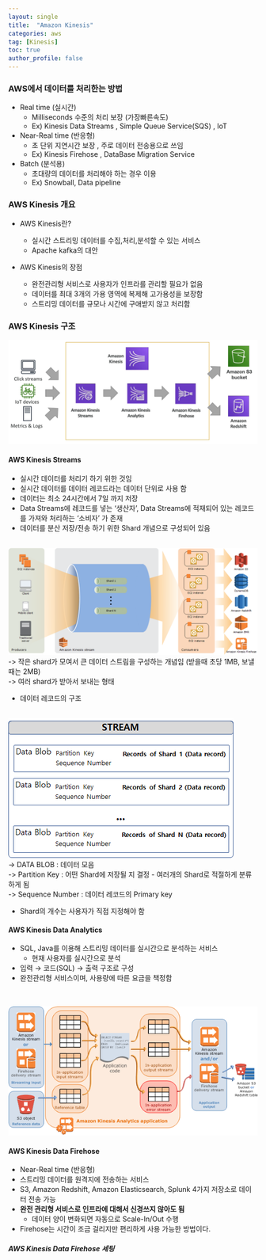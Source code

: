 ```yaml
---
layout: single
title:  "Amazon Kinesis"
categories: aws
tag: [Kinesis]
toc: true
author_profile: false
---
```


### AWS에서 데이터를 처리한는 방법

* Real time (실시간)
  * Milliseconds 수준의 처리 보장 (가장빠른속도)
  * Ex) Kinesis Data Streams , Simple Queue Service(SQS) , IoT
* Near-Real time (반응형)
  * 초 단위 지연시간 보장 , 주로 데이터 전송용으로 쓰임
  * Ex) Kinesis Firehose , DataBase Migration Service
* Batch (분석용)
  * 초대량의 데이터를 처리해야 하는 경우 이용
  * Ex) Snowball, Data pipeline

### AWS Kinesis 개요

* AWS Kinesis란?
  * 실시간 스트리밍 데이터를 수집,처리,분석할 수 있는 서비스
  * Apache kafka의 대안

* AWS Kinesis의 장점
  * 완전관리형 서비스로 사용자가 인프라를 관리할 필요가 없음
  * 데이터를 최대 3개의 가용 영역에 복제해 고가용성을 보장함
  * 스트리밍 데이터를 규모나 시간에 구애받지 않고 처리함
  
### AWS Kinesis 구조

<img src="../../images/2022-07-20-aws-ex9/pic-1.png"> 

#### AWS Kinesis Streams

* 실시간 데이터를 처리기 하기 위한 것임
* 실시간 데이터를 데이터 레코드라는  데이터 단위로 사용 함
* 데이터는 최소 24시간에서 7일 까지 저장
* Data Streams에 레코드를 넣는 ‘생산자’, Data Streams에 적재되어 있는 레코드를 가져와 처리하는 ‘소비자’ 가 존재
* 데이터를 분산 저장/전송 하기 위한 Shard 개념으로 구성되어 있음
<br><br>
<img src="../../images/2022-07-20-aws-ex9/pic-2.png"> 
<br>
 -> 작은 shard가 모여서 큰 데이터 스트림을 구성하는 개념임 (받을때 초당 1MB, 보낼때는 2MB)<br>
 -> 여러 shard가 받아서 보내는 형태<br>

* 데이터 레코드의 구조
<br>
<img src="../../images/2022-07-20-aws-ex9/pic-3.png"> 
<br>
 -> DATA BLOB :  데이터 모음<br>
 -> Partition Key : 어떤 Shard에 저장될 지 결정 - 여러개의 Shard로 적절하게 분류 하게 됨<br>
 -> Sequence Number : 데이터 레코드의 Primary key<br>

* Shard의 개수는 사용자가 직접 지정해야 함

  
#### AWS Kinesis Data Analytics

* SQL, Java를 이용해 스트리밍 데이터를 실시간으로 분석하는 서비스
  * 현재 사용자를 실시간으로 분석
* 입력 → 코드(SQL) → 출력 구조로 구성
* 완전관리형 서비스이며, 사용량에 따른 요금을 책정함
<br>
<br>
<img src="../../images/2022-07-20-aws-ex9/pic-4.png"> 
<br>

#### AWS Kinesis Data Firehose
* Near-Real time (반응형)
* 스트리밍 데이터를 원격지에 전송하는 서비스
* S3, Amazon Redshift, Amazon Elasticsearch, Splunk 4가지 저장소로 데이터 전송 가능
* <b>완전 관리형 서비스로 인프라에 대해서 신경쓰지 않아도 됨</b>
  * 데이터 양이 변화되면 자동으로 Scale-In/Out 수행
* Firehose는 시간이 조금 걸리지만 편리하게 사용 가능한 방법이다.

##### AWS Kinesis Data Firehose 세팅
